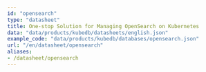 ```yaml
---
id: "opensearch"
type: "datasheet"
title: One-stop Solution for Managing OpenSearch on Kubernetes
data: "data/products/kubedb/datasheets/english.json"
example_code: "data/products/kubedb/databases/opensearch.json"
url: "/en/datasheet/opensearch"
aliases:
- /datasheet/opensearch
---
```


